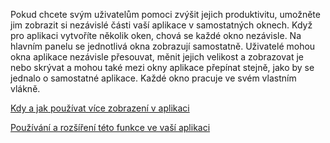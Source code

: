 ﻿Pokud chcete svým uživatelům pomoci zvýšit jejich produktivitu, umožněte jim zobrazit si nezávislé části vaší aplikace v samostatných oknech. Když pro aplikaci vytvoříte několik oken, chová se každé okno nezávisle. Na hlavním panelu se jednotlivá okna zobrazují samostatně. Uživatelé mohou okna aplikace nezávisle přesouvat, měnit jejich velikost a zobrazovat je nebo skrývat a mohou také mezi okny aplikace přepínat stejně, jako by se jednalo o samostatné aplikace. Každé okno pracuje ve svém vlastním vlákně.

[Kdy a jak používat více zobrazení v aplikaci](https://docs.microsoft.com/en-us/windows/uwp/design/layout/show-multiple-views)

[Používání a rozšíření této funkce ve vaší aplikaci](https://github.com/Microsoft/WindowsTemplateStudio/blob/dev/docs/features/multiple-views.md)
